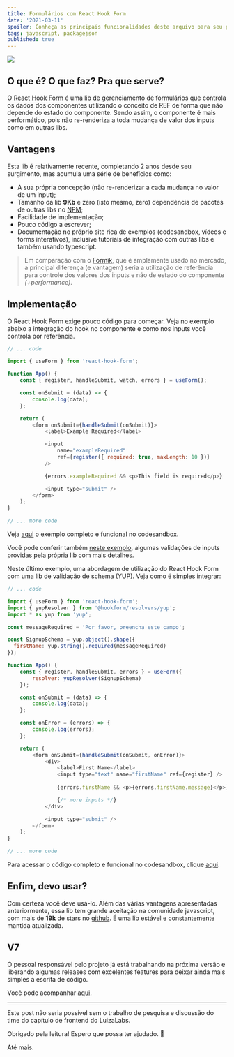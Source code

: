 ```yaml
---
title: Formulários com React Hook Form
date: '2021-03-11'
spoiler: Conheça as principais funcionalidades deste arquivo para seu projeto
tags: javascript, packagejson
published: true
---
```


![](https://firebasestorage.googleapis.com/v0/b/from-tatooine.appspot.com/o/formularios-react-hook-form%2Fersu6rgih9aa00vndxtl.png?alt=media&token=948bff4e-5f28-496b-8b86-cec45e20e18a)

## O que é? O que faz? Pra que serve?

O [React Hook Form](https://react-hook-form.com/) é uma lib de gerenciamento de formulários que controla os dados dos componentes utilizando o conceito de REF de forma que não depende do estado do componente. Sendo assim, o componente é mais performático, pois não re-renderiza a toda mudança de valor dos inputs como em outras libs.

## Vantagens

Esta lib é relativamente recente, completando 2 anos desde seu surgimento, mas acumula uma série de benefícios como:

- A sua própria concepção (não re-renderizar a cada mudança no valor de um input);
- Tamanho da lib **9Kb** e zero (isto mesmo, zero) dependência de pacotes de outras libs no [NPM](https://www.npmjs.com/package/react-hook-form);
- Facilidade de implementação;
- Pouco código a escrever;
- Documentação no próprio site rica de exemplos (codesandbox, vídeos e forms interativos), inclusive tutoriais de integração com outras libs e também usando typescript.

> Em comparação com o [Formik](https://formik.org/), que é amplamente usado no mercado, a principal diferença (e vantagem) seria a utilização de referência para controle dos valores dos inputs e não de estado do componente *(+performance)*.

## Implementação

O React Hook Form exige pouco código para começar. Veja no exemplo abaixo a integração do hook no componente e como nos inputs você controla por referência.

```javascript
// ... code

import { useForm } from 'react-hook-form';

function App() {
    const { register, handleSubmit, watch, errors } = useForm();

    const onSubmit = (data) => {
        console.log(data);
    };

    return (
        <form onSubmit={handleSubmit(onSubmit)}>
            <label>Example Required</label>

            <input
                name="exampleRequired"
                ref={register({ required: true, maxLength: 10 })}
            />

            {errors.exampleRequired && <p>This field is required</p>}

            <input type="submit" />
        </form>
    );
}

// ... more code

```

Veja [aqui](https://codesandbox.io/s/react-hook-form-basic-1z105) o exemplo completo e funcional no codesandbox.

Você pode conferir também [neste exemplo](https://codesandbox.io/s/react-hook-form-validation-8kcng), algumas validações de inputs providas pela própria lib com mais detalhes.

Neste último exemplo, uma abordagem de utilização do React Hook Form com uma lib de validação de schema (YUP). Veja como é simples integrar:


```javascript
// ... code

import { useForm } from 'react-hook-form';
import { yupResolver } from '@hookform/resolvers/yup';
import * as yup from 'yup';

const messageRequired = 'Por favor, preencha este campo';

const SignupSchema = yup.object().shape({
  firstName: yup.string().required(messageRequired)
});

function App() {
    const { register, handleSubmit, errors } = useForm({
        resolver: yupResolver(SignupSchema)
    });

    const onSubmit = (data) => {
        console.log(data);
    };

    const onError = (errors) => {
        console.log(errors);
    };

    return (
        <form onSubmit={handleSubmit(onSubmit, onError)}>
            <div>
                <label>First Name</label>
                <input type="text" name="firstName" ref={register} />
                
                {errors.firstName && <p>{errors.firstName.message}</p>}

                {/* more inputs */}
            </div>

            <input type="submit" />
        </form>
    );
}

// ... more code

```

Para acessar o código completo e funcional no codesandbox, clique [aqui](https://codesandbox.io/s/react-hook-form-validation-yup-mrv28).

## Enfim, devo usar?

Com certeza você deve usá-lo. Além das várias vantagens apresentadas anteriormente, essa lib tem grande aceitação na comunidade javascript, com mais de **19k** de stars no [github](https://github.com/react-hook-form/react-hook-form). É uma lib estável e constantemente mantida atualizada.

## V7

O pessoal responsável pelo projeto já está trabalhando na próxima versão e liberando algumas releases com excelentes features para deixar ainda mais simples a escrita de código.

Você pode acompanhar [aqui](https://github.com/react-hook-form/react-hook-form/releases).

---

Este post não seria possível sem o trabalho de pesquisa e discussão do time do capítulo de frontend do LuizaLabs.

Obrigado pela leitura! Espero que possa ter ajudado. 🚀

Até mais.
